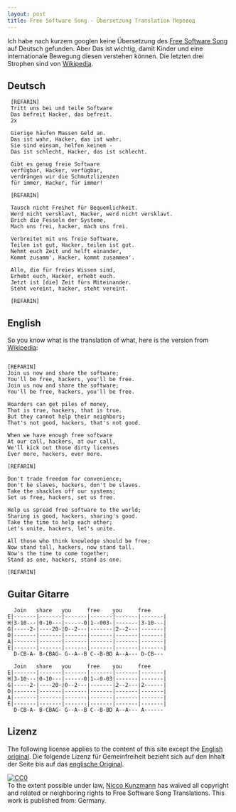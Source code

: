 ```yaml
---
layout: post
title: Free Software Song - Übersetzung Translation Перевод
---
```


Ich habe nach kurzem googlen keine Übersetzung des
[Free Software Song](https://www.gnu.org/music/free-software-song.de.html) auf 
Deutsch gefunden.
Aber Das ist wichtig, damit Kinder und eine internationale Bewegung diesen
verstehen können.
Die letzten drei Strophen sind von [Wikipedia](https://en.wikipedia.org/wiki/Free_Software_Song#Additional_verses).

Deutsch
-------

```
 [REFARIN]
 Tritt uns bei und teile Software 
 Das befreit Hacker, das befreit.
 2x

 Gierige häufen Massen Geld an.
 Das ist wahr, Hacker, das ist wahr.
 Sie sind einsam, helfen keinem -
 Das ist schlecht, Hacker, das ist schlecht.

 Gibt es genug freie Software
 verfügbar, Hacker, verfügbar,
 verdrängen wir die Schmutzlizenzen
 für immer, Hacker, für immer!

 [REFARIN]

 Tausch nicht Freihet für Bequemlichkeit.
 Werd nicht versklavt, Hacker, werd nicht versklavt.
 Brich die Fesseln der Systeme,
 Mach uns frei, hacker, mach uns frei.
 
 Verbreitet mit uns freie Software,
 Teilen ist gut, Hacker, teilen ist gut.
 Nehmt euch Zeit und helft einander,
 Kommt zusamm', Hacker, kommt zusammen'.
 
 Alle, die für freies Wissen sind,
 Erhebt euch, Hacker, erhebt euch.
 Jetzt ist [die] Zeit fürs Miteinander.
 Steht vereint, hacker, steht vereint.
 
 [REFARIN]

```

English
-------
[english]: #english

So you know what is the translation of what, here is the version from
[Wikipedia](https://en.wikipedia.org/wiki/Free_Software_Song):

```

[REFARIN]
Join us now and share the software;
You'll be free, hackers, you'll be free.
Join us now and share the software;
You'll be free, hackers, you'll be free.

Hoarders can get piles of money,
That is true, hackers, that is true.
But they cannot help their neighbors;
That's not good, hackers, that's not good.

When we have enough free software
At our call, hackers, at our call,
We'll kick out those dirty licenses
Ever more, hackers, ever more.

[REFARIN]

Don't trade freedom for convenience;
Don't be slaves, hackers, don't be slaves.
Take the shackles off our systems;
Set us free, hackers, set us free.

Help us spread free software to the world;
Sharing is good, hackers, sharing's good.
Take the time to help each other;
Let's unite, hackers, let's unite.

All those who think knowledge should be free;
Now stand tall, hackers, now stand tall.
Now's the time to come together;
Stand as one, hackers, stand as one. 

[REFARIN]

```

Guitar Gitarre
--------------

```
  Join   share   you     free    you     free
E|-------|-------|-------|-------|-------|-------|
H|3-10---|0-10---|------0|1--003-|-------|3-10---|
G|-----2-|----20-|0--2---|-------|2--2---|-------|
D|-------|-------|-------|-------|-------|-------|
A|-------|-------|-------|-------|-------|-------|
E|-------|-------|-------|-------|-------|-------|
  D-CB-A- B-CBAG- G--A--B C--B-BD A--A--- D-CB---

  Join   share   you     free    you     free
E|-------|-------|-------|-------|-------|-------|
H|3-10---|0-10---|------0|1--0-03|-------|-------|
G|-----2-|----20-|0--2---|-------|2--2---|2------|
D|-------|-------|-------|-------|-------|-------|
A|-------|-------|-------|-------|-------|-------|
E|-------|-------|-------|-------|-------|-------|
  D-CB-A- B-CBAG- G--A--B C--B-BD A--A--- A------

```

Lizenz
------

The following license applies to the content of this site except the [English original][english].
Die folgende Lizenz für Gemeinfreiheit bezieht sich auf den Inhalt der Seite bis auf das [englische Original][english].

<p xmlns:dct="http://purl.org/dc/terms/" xmlns:vcard="http://www.w3.org/2001/vcard-rdf/3.0#">
  <a rel="license"
     href="http://creativecommons.org/publicdomain/zero/1.0/">
    <img src="http://i.creativecommons.org/p/zero/1.0/88x31.png" style="border-style: none;" alt="CC0" />
  </a>
  <br />
  To the extent possible under law,
  <a rel="dct:publisher"
     href="http://niccokunzmann.github.io/blog/2017-02-15/Free-Software-Song-Translations">
    <span property="dct:title">Nicco Kunzmann</span></a>
  has waived all copyright and related or neighboring rights to
  <span property="dct:title">Free Software Song Translations</span>.
This work is published from:
<span property="vcard:Country" datatype="dct:ISO3166"
      content="DE" about="http://niccokunzmann.github.io/blog/2017-02-15/Free-Software-Song-Translations">
  Germany</span>.
</p>
